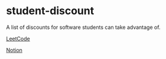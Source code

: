 # student-discount
A list of discounts for software students can take advantage of.


[LeetCode](https://leetcode.com/student/)     

[Notion](https://www.notion.so/product/notion-for-education)
